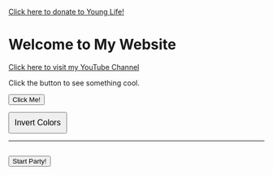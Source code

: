 <a href="https://giving.younglife.org/s/?GiftType=Staff&Name=ZachJose&Sponsoring=Zach%20Jose&AppealCodeId=70141000000tvBDAAY&BypassDesignationPage=false&MissionUnitId=a2s410000002wa2AAA&MissionUnitName=Greater%20Roseville%2FAntelope&ClassCodeId=a2j41000000Nj93AAC&ClassCodeName=Operating&StaffId=0034100002PWJ3WAAX&StaffName=Zachariah%20Jose">Click here to donate to Young Life!</a>

# Welcome to My Website  
[Click here to visit my YouTube Channel](https://www.youtube.com/@zachariahjose5622)

<p id="message">Click the button to see something cool.</p>
<button onclick="document.getElementById('message').innerText='You clicked the button! 🎉'">
  Click Me!
</button>



<button id="invertButton" style="padding: 10px; font-size: 16px; cursor: pointer;">Invert Colors</button>

<script>
  document.getElementById("invertButton").addEventListener("click", function() {
    document.body.style.filter = document.body.style.filter === "invert(1)" ? "none" : "invert(1)";
  });
</script>

---
<style>
  @keyframes flash {
    0%, 50%, 100% { background-color: white; }
    25%, 75% { background-color: black; }
  }
</style>

<script>
  let initialPositionsSet = false;
  let initialCatLeft = "10%";
  let initialDiscoLeft = "50%";

  function startParty() {
    // Play a new instance of the song every click
    let newSong = new Audio("/Phil.mp3");
    newSong.play();

    // Create a new cat GIF
    let cat = document.createElement("img");
    cat.src = "/cat-dance.gif";
    cat.style.width = "250px"; // Bigger cat
    cat.style.position = "absolute";
    cat.style.bottom = "50px";

    // Set initial or random position for the cat
    if (!initialPositionsSet) {
      cat.style.left = initialCatLeft;
    } else {
      cat.style.left = Math.random() * (window.innerWidth - 300) + "px";
    }
    document.body.appendChild(cat);

    // Animate the cat moving left & right
    let moveRight = true;
    let moveInterval = setInterval(() => {
      let leftPos = parseInt(cat.style.left);
      cat.style.left = moveRight ? (leftPos + 10) + "px" : (leftPos - 10) + "px";
      if (leftPos > window.innerWidth - 300) moveRight = false;
      if (leftPos < 10) moveRight = true;
    }, 100);

    // Create a new disco ball
    let discoBall = document.createElement("img");
    discoBall.src = "/disco.gif";
    discoBall.style.width = "200px"; // Bigger disco ball
    discoBall.style.position = "absolute";
    discoBall.style.top = "10px";

    // Set initial or random position for the disco ball
    if (!initialPositionsSet) {
      discoBall.style.left = initialDiscoLeft;
    } else {
      discoBall.style.left = Math.random() * (window.innerWidth - 200) + "px";
    }
    document.body.appendChild(discoBall);

    // Flash effect for only 1 second
    document.body.style.animation = "flash 1s";

    // Remove everything after 11 seconds
    setTimeout(() => {
      clearInterval(moveInterval);
      cat.remove();
      discoBall.remove();
    }, 11000);

    // Mark initial positions as set after the first click
    initialPositionsSet = true;
  }
</script>

<button onclick="startParty()">Start Party!</button>
---

<head>
  <meta charset="UTF-8">
  <meta name="viewport" content="width=device-width, initial-scale=1.0">
  <title>Every Day with Zach Jose</title>
  <link rel="stylesheet" href="styles.css">
  <link rel="preconnect" href="https://fonts.googleapis.com">
  <link href="https://fonts.googleapis.com/css2?family=Bangers&display=swap" rel="stylesheet">
</head>



<p id="visitorCounter" style="font-size: 14px; font-weight: bold;"></p>

<script>
  function updateVisitorCount() {
    // Define start date: April 5, 2000 (UTC)
    const startDate = new Date("2000-04-05T00:00:00Z");

    // Get current time in UTC
    const now = new Date();

    // Calculate hours passed since startDate
    const hoursPassed = Math.floor((now - startDate) / (1000 * 60 * 60));

    // Display the counter in the footer
    document.getElementById("visitorCounter").innerText = "Total Visitors: " + hoursPassed;
  }

  updateVisitorCount(); // Run function when page loads
</script>
